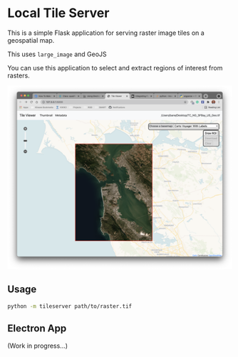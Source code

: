 # Local Tile Server

This is a simple Flask application for serving raster image tiles on a geospatial map.

This uses `large_image` and GeoJS

You can use this application to select and extract regions of interest from rasters.

![screenshot](./screenshot.png)


## Usage

```bash
python -m tileserver path/to/raster.tif
```

## Electron App

(Work in progress...)
